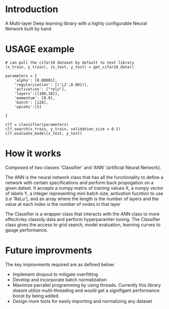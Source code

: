 # Introduction
A Multi-layer Deep learning library with a highly configurable Neural Network built by hand

# USAGE example

    # can pull the cifar10 dataset by default to test library
    (x_train, y_train), (x_test, y_test) = get_cifar10_data()

    parameters = {
        'alpha': [0.00001],
        'regularization': [('L2',0.001)],
        'activation': ["relu"],
        'layers':[[100,10]],
        'momentum': [0.9],
        'batch': [128],
        'epcohs':[5]

    }

    clf = classifier(parameters)
    clf.search(x_train, y_train, validation_size = 0.1)
    clf.evaluate_model(x_test, y_test)

# How it works

Composed of two classes 'Classifier' and 'ANN' (artificial Neural Network). 

The ANN is the neural network class that has all the functionality to define a network with certain specifications and perform back propogation on a given datset.
It accepts a numpy matrix of training values X, a numpy vector of labels Y, a integer representing mini batch size, activation fucntion to use (i.e 'ReLu'), and an array where the length is the number of layers and the value at each index is the number of nodes in that layer

The Classifier is a wrapper class that interacts with the ANN class to more effectivley classidy data and perform hyperparamter tuning. The Classifier class gives the access to grid search, model evaluation, learning curves to gauge performance.

# Future improvments

The key improvments required are as defined below: 
- Implement dropout to mitigate overfitting 
- Develop and incorporate batch normalization 
- Maximize parrallel programming by using threads. Currently this library doesnt utilize multi-threading and would get a signifigant performance boost by being added.
- Design more tools for easily importing and normalizing any dataset
